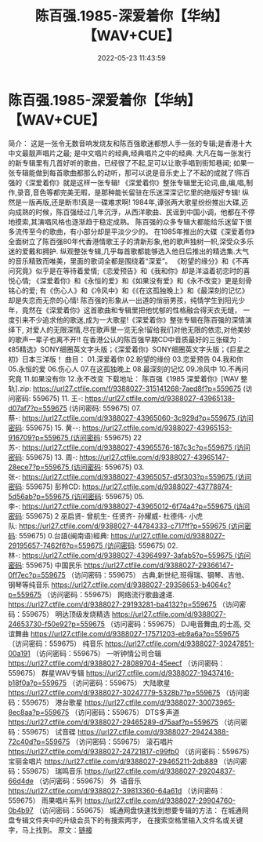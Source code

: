 ﻿---
title: 陈百强.1985-深爱着你【华纳】【WAV+CUE】
date: 2022-05-23 11:43:59
categories: WAV车载音乐、镜像
tags: 华语中文
---
# 陈百强.1985-深爱着你【华纳】【WAV+CUE】

简介：
这是一张令无数音响发烧友和陈百强歌迷都想人手一张的专辑;是香港十大中文最靓声唱片之最;
是中文唱片的经典,经典唱片之中的经典.
大凡在每一张发行的新专辑里有几首好听的歌曲，已经很了不起,足可以让歌手唱到街知巷闻;
如果一张专辑能做到每首歌曲都那么的动听，那可以说是音乐史上了不起的成就了!陈百强的《深爱着你》就是这样一张专辑!
《深爱着你》整张专辑里无论词,曲,编,唱,制作,录音,音色等都完美无暇，是那种能长留驻在乐迷深深记忆里的绝版好专辑!
纵然是一版再版,还是断市!真是一碟难求啊!
1984年,谭张两大歌星纷纷推出大碟,迈向成熟的时候，陈百强经过几年沉浮，从西洋歌曲、民谣到中国小调，他都在不停地摸索,其演唱风格也逐渐趋于稳定成熟。
陈百强的众多专辑大都能给乐迷留下很多流传至今的歌曲，有小部分却是平淡少少的。
在1985年推出的大碟《深爱着你》全面树立了陈百强80年代香港情歌王子的清新形象,他的歌声独树一帜,深受众多乐迷的爱戴和拥护.
纵观整张专辑,几乎每首歌都能够选入他日后推出的精选集.大气的音乐精致而唯美，里面的歌词全都是围绕着“深爱”。
《盼望的缘分》和《不再问究竟》似乎是在等待着爱情;《恋爱预告》和《我和你》却是洋溢着初恋时的喜悦心情;
《深爱着你》和《永恒的爱》和《如果没有爱》和《永不改变》更是刻骨铭心的爱;
有《伤心人》和《冷风中》和《《在这孤独晚上》和《最深刻的记忆》却是失恋而无奈的心情!
陈百强的形象从一出道的俏丽男孩，纯情学生到阳光少年，竟然在《深爱着你》这首歌曲和专辑里把他忧郁的性格融合得天衣无缝，
一度引来不少追求他的歌迷,成为一大歌星!《深爱着你》整张专辑在陈百强的深情演绎下,
对爱人的无限深情,尽在歌声里一览无余!留给我们对他无限的依恋,对他美妙的歌声一辈子也离不开!!
在香港公认的陈百强早期CD中音质最好的三张碟为：《85精选》SONY细圈英文字头版；《深爱着你》SONY细圈英文字头版；《巨星之初》日本三洋版！
曲目：
01.深爱着你
02.盼望的缘份
03.恋爱预告
04.我和你
05.永恒的爱
06.伤心人
07.在这孤独晚上
08.最深刻的记忆
09.冷风中
10.不再问究竟
11.如果没有你
12.永不改变
下载地址：
陈百强《1985 深爱着你》[WAV 整轨].zip: https://url27.ctfile.com/f/9388027-315141268-7aed8f?p=559675
(访问密码: 559675)
11. 王-: https://url27.ctfile.com/d/9388027-43965138-d07af7?p=559675
(访问密码: 559675)
07. 蔡-: https://url27.ctfile.com/d/9388027-43965060-3c929d?p=559675 (访问密码:
559675)
15. 黄--: https://url27.ctfile.com/d/9388027-43965153-916709?p=559675 (访问密码:
559675)
22 苏-: https://url27.ctfile.com/d/9388027-43965576-187c3c?p=559675 (访问密码:
559675)
13. 周-: https://url27.ctfile.com/d/9388027-43965147-28ece7?p=559675 (访问密码:
559675)
03. 张-: https://url27.ctfile.com/d/9388027-43965057-d5f303?p=559675 (访问密码:
559675)
彭羚CD: https://url27.ctfile.com/d/9388027-43778874-5d56ab?p=559675 (访问密码:
559675)
05. 李-: https://url27.ctfile.com/d/9388027-43965012-6f74a4?p=559675 (访问密码:
559675)
2 巫启贤- 曾航生- 任贤齐- 孙耀威- 杜德伟- 小虎队: https://url27.ctfile.com/d/9388027-44784333-c717ff?p=559675 (访问密码:
559675)
0.台語(闽南语)經典: https://url27.ctfile.com/d/9388027-29195657-7462f6?p=559675 (访问密码:
559675)
02.林-: https://url27.ctfile.com/d/9388027-43964997-3afab5?p=559675 (访问密码:
559675)
中国民乐
https://url27.ctfile.com/d/9388027-29366147-0ff7ec?p=559675
（访问密码：559675）
古典,新世纪,班得瑞、钢琴、吉他、钢琴等纯音乐
https://url27.ctfile.com/d/9388027-29358653-b4064c?p=559675
（访问密码：559675）
网络流行歌曲速递.
https://url27.ctfile.com/d/9388027-29193281-ba4132?p=559675
（访问密码：559675）
明达顶级发烧精选
https://url27.ctfile.com/d/9388027-24653730-f50e92?p=559675
（访问密码：559675）
DJ电音舞曲,的士高, 交谊舞曲
https://url27.ctfile.com/d/9388027-17571203-eb9a6a?p=559675
（访问密码：559675）
纯音乐
https://url27.ctfile.com/d/9388027-30247851-00a191
（访问密码：559675）
一听钟情公司合辑
https://url27.ctfile.com/d/9388027-28089704-45eecf
（访问密码：559675）
群星WAV专辑
https://url27.ctfile.com/d/9388027-19437416-b18f0a?p=559675
（访问密码：559675）
大陆歌星
https://url27.ctfile.com/d/9388027-30247779-5328b7?p=559675
（访问密码：559675）
港台歌星
https://url27.ctfile.com/d/9388027-30073965-8ec8aa?p=559675
（访问密码：559675）
DTS多声道
https://url27.ctfile.com/d/9388027-29465289-d75aaf?p=559675
（访问密码：559675）
试音碟
https://url27.ctfile.com/d/9388027-29424388-72c40d?p=559675
（访问密码：559675）
滚石唱片
https://url27.ctfile.com/d/9388027-24721817-c99fb0
（访问密码：559675）
宝丽金唱片
https://url27.ctfile.com/d/9388027-29465211-2db889
（访问密码：559675）
瑞鸣音乐
https://url27.ctfile.com/d/9388027-29204837-66d4de
（访问密码：559675）
外  语音乐
https://url27.ctfile.com/d/9388027-39813360-64a61d
（访问密码：559675）
雨果唱片系列
https://url27.ctfile.com/d/9388027-29904760-0b4b97
（访问密码：559675）
城通网盘快速找到想要专辑的方法：
在城通网盘专辑文件夹中的升级会员下的有搜索两字，
在搜索空格里输入文件名或关键字，马上找到。
原文：[链接](https://blog.sina.com.cn/s/blog_1647c7e7601030xdz.html)